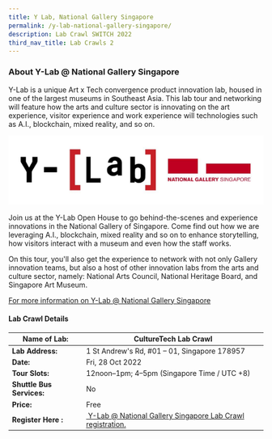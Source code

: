 ```yaml
---
title: Y Lab, National Gallery Singapore
permalink: /y-lab-national-gallery-singapore/
description: Lab Crawl SWITCH 2022
third_nav_title: Lab Crawls 2
---
```



### **About Y-Lab @ National Gallery Singapore** 

Y-Lab is a unique Art x Tech convergence product innovation lab, housed in one of the largest museums in Southeast Asia. This lab tour and networking will feature how the arts and culture sector is innovating on the art experience, visitor experience and work experience will technologies such as A.I., blockchain, mixed reality, and so on.

![Y-Lab Lab Crawl SWITCH 2022](/images/ylabngs%20-%20Enjiao%20Chen.png)

Join us at the Y-Lab Open House to go behind-the-scenes and experience innovations in the National Gallery of Singapore. Come find out how we are leveraging A.I., blockchain, mixed reality and so on to enhance storytelling, how visitors interact with a museum and even how the staff works.

  
On this tour, you'll also get the experience to network with not only Gallery innovation teams, but also a host of other innovation labs from the arts and culture sector, namely: National Arts Council, National Heritage Board, and Singapore Art Museum.

[For more information on Y-Lab @ National Gallery Singapore](http://ylab.sg/)
 
#### **Lab Crawl Details**

| **Name of Lab:** | CultureTech Lab Crawl |
| -------- | -------- |
| **Lab Address:** | 1 St Andrew's Rd, #01 – 01, Singapore 178957 |
|**Date:** | Fri, 28 Oct 2022 |
|**Tour Slots:** | 12noon–1pm; 4–5pm (Singapore Time / UTC +8) |
|**Shuttle Bus Services:** | No |
|**Price:** | Free |
|**Register Here :** | [ Y-Lab @ National Gallery Singapore Lab Crawl registration.](https://docs.google.com/forms/d/e/1FAIpQLSdbpQU-FoPjIP2YjhzI3xqPA9AUTqaI5G9Q1bQxntgTYL9CEA/viewform) |